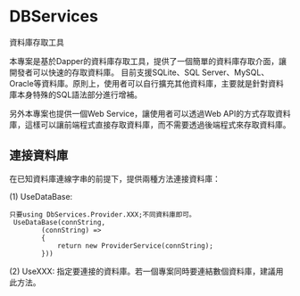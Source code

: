 # DBServices
資料庫存取工具


本專案是基於Dapper的資料庫存取工具，提供了一個簡單的資料庫存取介面，讓開發者可以快速的存取資料庫。
目前支援SQLite、SQL Server、MySQL、Oracle等資料庫。原則上，使用者可以自行擴充其他資料庫，主要就是針對資料庫本身特殊的SQL語法部分進行增補。

另外本專案也提供一個Web Service，讓使用者可以透過Web API的方式存取資料庫，這樣可以讓前端程式直接存取資料庫，而不需要透過後端程式來存取資料庫。


## 連接資料庫
在已知資料庫連線字串的前提下，提供兩種方法連接資料庫：

(1) UseDataBase:

	只要using DbServices.Provider.XXX;不同資料庫即可。
	 UseDataBase(connString,
			(connString) =>
			{
				return new ProviderService(connString);
			}))

(2) UseXXX:
	指定要連接的資料庫。若一個專案同時要連結數個資料庫，建議用此方法。
